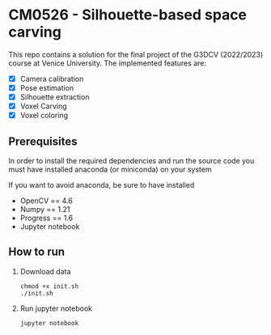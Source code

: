 # CM0526 - Silhouette-based space carving

This repo contains a solution for the final project of the G3DCV (2022/2023) course at Venice University.
The implemented features are:

- [x] Camera calibration
- [x] Pose estimation
- [x] Silhouette extraction
- [x] Voxel Carving
- [x] Voxel coloring

## Prerequisites

In order to install the required dependencies and run the source code you must have installed anaconda (or miniconda) on your system

If you want to avoid anaconda, be sure to have installed
- OpenCV == 4.6
- Numpy  == 1.21
- Progress == 1.6
- Jupyter notebook

## How to run

1. Download data

    ```{bash}
    chmod +x init.sh
    ./init.sh
    ```
2. Run jupyter notebook
    ```{bash}
    jupyter notebook
    ```

